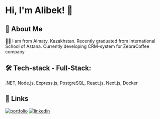 
# Hi, I'm Alibek! 👋


## 🚀 About Me
:office_worker: I am from Almaty, Kazakhstan. Recently graduated from International School of Astana. Currently developing CRM-system for ZebraCoffee company

## 🛠 Tech-stack - Full-Stack:
.NET, Node.js, Express.js, PostgreSQL, React.js, Next.js, Docker 

## 🔗 Links
[![portfolio](https://img.shields.io/badge/my_portfolio-000?style=for-the-badge&logo=ko-fi&logoColor=white)](https://github.com/effuone)
[![linkedin](https://img.shields.io/badge/linkedin-0A66C2?style=for-the-badge&logo=linkedin&logoColor=white)](https://www.linkedin.com/in/alibek-seitov-2b7055243/)
